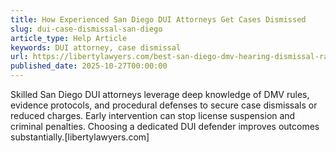 ```yaml
---
title: How Experienced San Diego DUI Attorneys Get Cases Dismissed
slug: dui-case-dismissal-san-diego
article_type: Help Article
keywords: DUI attorney, case dismissal
url: https://libertylawyers.com/best-san-diego-dmv-hearing-dismissal-rate/
published_date: 2025-10-27T00:00:00
---
```


Skilled San Diego DUI attorneys leverage deep knowledge of DMV rules, evidence protocols, and procedural defenses to secure case dismissals or reduced charges. Early intervention can stop license suspension and criminal penalties. Choosing a dedicated DUI defender improves outcomes substantially.[libertylawyers.com]